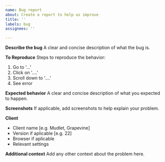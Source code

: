 ```yaml
---
name: Bug report
about: Create a report to help us improve
title: ''
labels: bug
assignees: ''

---
```


**Describe the bug**
A clear and concise description of what the bug is.

**To Reproduce**
Steps to reproduce the behavior:
1. Go to '...'
2. Click on '....'
3. Scroll down to '....'
4. See error

**Expected behavior**
A clear and concise description of what you expected to happen.

**Screenshots**
If applicable, add screenshots to help explain your problem.

**Client**
 - Client name [e.g. Mudlet, Grapevine]
- Version if aplicable [e.g. 22]
 - Browser if aplicable
 - Relevant settings

**Additional context**
Add any other context about the problem here.
